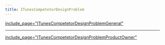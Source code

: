```yaml
---
title: ITunesCompetetorDesignProblem
---
```

[include_page="ITunesCompetetorDesignProblemGeneral"](include_page="ITunesCompetetorDesignProblemGeneral")

----

[include_page="ITunesCompetetorDesignProblemProductOwner"](include_page="ITunesCompetetorDesignProblemProductOwner")
